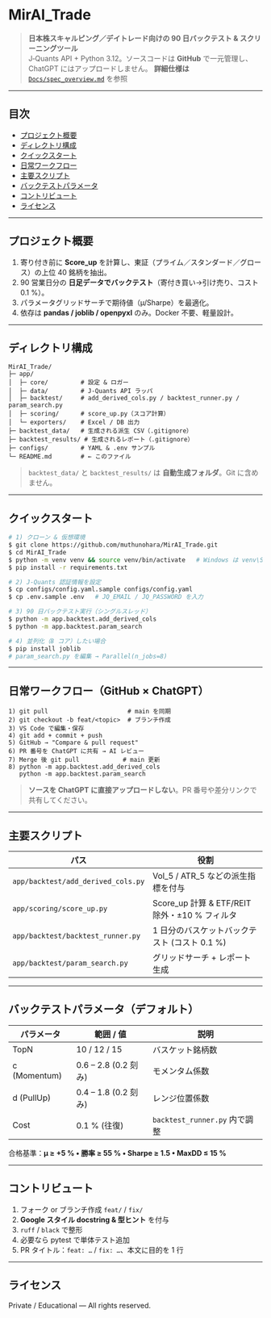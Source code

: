 # MirAI\_Trade

> **日本株スキャルピング／デイトレード向けの 90 日バックテスト & スクリーニングツール**\
> J‑Quants API + Python 3.12。ソースコードは **GitHub** で一元管理し、ChatGPT にはアップロードしません。
> **詳細仕様は** [`Docs/spec_overview.md`](Docs/spec_overview.md) を参照

---

## 目次

- [プロジェクト概要](#プロジェクト概要)
- [ディレクトリ構成](#ディレクトリ構成)
- [クイックスタート](#クイックスタート)
- [日常ワークフロー](#日常ワークフロー)
- [主要スクリプト](#主要スクリプト)
- [バックテストパラメータ](#バックテストパラメータ)
- [コントリビュート](#コントリビュート)
- [ライセンス](#ライセンス)

---

## プロジェクト概要

1. 寄り付き前に **Score\_up** を計算し、東証（プライム／スタンダード／グロース）の上位 40 銘柄を抽出。
2. 90 営業日分の **日足データでバックテスト**（寄付き買い→引け売り、コスト 0.1 %）。
3. パラメータグリッドサーチで期待値（μ/Sharpe）を最適化。
4. 依存は **pandas / joblib / openpyxl** のみ。Docker 不要、軽量設計。

---

## ディレクトリ構成

```text
MirAI_Trade/
├─ app/
│  ├─ core/         # 設定 & ロガー
│  ├─ data/         # J‑Quants API ラッパ
│  ├─ backtest/     # add_derived_cols.py / backtest_runner.py / param_search.py
│  ├─ scoring/      # score_up.py（スコア計算）
│  └─ exporters/    # Excel / DB 出力
├─ backtest_data/   # 生成される派生 CSV（.gitignore）
├─ backtest_results/ # 生成されるレポート（.gitignore）
├─ configs/         # YAML & .env サンプル
└─ README.md        # ← このファイル
```

> `backtest_data/` と `backtest_results/` は **自動生成フォルダ**。Git に含めません。

---

## クイックスタート

```bash
# 1) クローン & 仮想環境
$ git clone https://github.com/muthunohara/MirAI_Trade.git
$ cd MirAI_Trade
$ python -m venv venv && source venv/bin/activate   # Windows は venv\Scripts\activate
$ pip install -r requirements.txt

# 2) J‑Quants 認証情報を設定
$ cp configs/config.yaml.sample configs/config.yaml
$ cp .env.sample .env   # JQ_EMAIL / JQ_PASSWORD を入力

# 3) 90 日バックテスト実行（シングルスレッド）
$ python -m app.backtest.add_derived_cols
$ python -m app.backtest.param_search

# 4) 並列化（8 コア）したい場合
$ pip install joblib
# param_search.py を編集 → Parallel(n_jobs=8)
```

---

## 日常ワークフロー（GitHub × ChatGPT）

```text
1) git pull                      # main を同期
2) git checkout -b feat/<topic>  # ブランチ作成
3) VS Code で編集・保存
4) git add + commit + push
5) GitHub → "Compare & pull request"
6) PR 番号を ChatGPT に共有 → AI レビュー
7) Merge 後 git pull            # main 更新
8) python -m app.backtest.add_derived_cols
   python -m app.backtest.param_search
```

> **ソースを ChatGPT に直接アップロードしない**。PR 番号や差分リンクで共有してください。

---

## 主要スクリプト

| パス                                 | 役割                                    |
| ---------------------------------- | ------------------------------------- |
| `app/backtest/add_derived_cols.py` | Vol\_5 / ATR\_5 などの派生指標を付与            |
| `app/scoring/score_up.py`          | Score\_up 計算 & ETF/REIT 除外・±10 % フィルタ |
| `app/backtest/backtest_runner.py`  | 1 日分のバスケットバックテスト (コスト 0.1 %)          |
| `app/backtest/param_search.py`     | グリッドサーチ + レポート生成                      |

---

## バックテストパラメータ（デフォルト）

| パラメータ        | 範囲 / 値             | 説明                        |
| ------------ | ------------------ | ------------------------- |
| TopN         | 10 / 12 / 15       | バスケット銘柄数                  |
| c (Momentum) | 0.6 – 2.8 (0.2 刻み) | モメンタム係数                   |
| d (PullUp)   | 0.4 – 1.8 (0.2 刻み) | レンジ位置係数                   |
| Cost         | 0.1 % (往復)         | `backtest_runner.py` 内で調整 |

合格基準：**μ ≥ +5 % • 勝率 ≥ 55 % • Sharpe ≥ 1.5 • MaxDD ≤ 15 %**

---

## コントリビュート

1. フォーク or ブランチ作成 `feat/` / `fix/`
2. **Google スタイル docstring & 型ヒント** を付与
3. `ruff` / `black` で整形
4. 必要なら pytest で単体テスト追加
5. PR タイトル：`feat: …` / `fix: …`、本文に目的を 1 行

---

## ライセンス

Private / Educational — All rights reserved.

